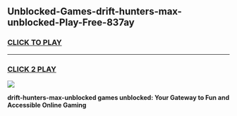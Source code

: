 
## Unblocked-Games-drift-hunters-max-unblocked-Play-Free-837ay
<h3>
<a href="https://premium76.site?title=drift-hunters-max-unblocked&ref=20M">CLICK TO PLAY</a></h3>
<hr>

<h3>
<a href="https://premium76.site?title=drift-hunters-max-unblocked&ref=20M">CLICK 2 PLAY</a>
  
</h3>

<a href="https://premium76.site?title=drift-hunters-max-unblocked&ref=19M"><img src="https://clearcache.store/games.png"></a>


**drift-hunters-max-unblocked games unblocked: Your Gateway to Fun and Accessible Online Gaming**
